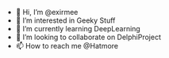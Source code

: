 - 👋 Hi, I’m @exirmee
- 👀 I’m interested in Geeky Stuff
- 🌱 I’m currently learning DeepLearning
- 💞️ I’m looking to collaborate on DelphiProject
- 📫 How to reach me @Hatmore 

<!---
exirmee/exirmee is a ✨ special ✨ repository because its `README.md` (this file) appears on your GitHub profile.
You can click the Preview link to take a look at your changes.
--->
